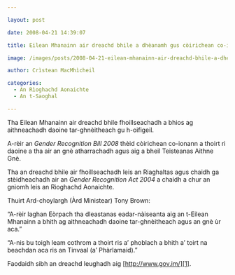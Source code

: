 ```yaml
---

layout: post

date: 2008-04-21 14:39:07

title: Eilean Mhanainn air dreachd bhile a dhèanamh gus còirichean co-ionann a thoirt ri daoine tar-ghnèitheach

image: /images/posts/2008-04-21-eilean-mhanainn-air-dreachd-bhile-a-dheanamh-gus-coirichean-co-ionann-a-thoirt-ri-tar-ghneithich.webp

author: Crìstean MacMhìcheil

categories:
  - An Rìoghachd Aonaichte
  - An t-Saoghal

---
```


Tha Eilean Mhanainn air dreachd bhile fhoillseachadh a bhios ag aithneachadh daoine tar-ghnèitheach gu h-oifigeil.

A-rèir an _Gender Recognition Bill 2008_ thèid còirichean co-ionann a thoirt ri daoine a tha air an gnè atharrachadh agus aig a bheil Teisteanas Aithne Gnè.

Tha an dreachd bhile air fhoillseachadh leis an Riaghaltas agus chaidh ga stèidheachadh air an _Gender Recognition Act 2004_ a chaidh a chur an gnìomh leis an Rìoghachd Aonaichte.

Thuirt Ard-choylargh (Àrd Ministear) Tony Brown:

&#8220;A-rèir laghan Eòrpach tha dleastanas eadar-nàiseanta aig an t-Eilean Mhanainn a bhith ag aithneachadh daoine tar-ghnèitheach agus an gnè ùr aca.&#8221;

&#8220;A-nis bu toigh leam cothrom a thoirt ris a&#8217; phoblach a bhith a&#8217; toirt na beachdan aca ris an Tinvaal (a&#8217; Phàrlamaid).&#8221;

Faodaidh sibh an dreachd leughadh aig [http://www.gov.im/][1].

 [1]: http://www.gov.im/ "Làrach-lìn an Tinvaal (Pàrlamaid an Eilean Mhanainn)"
